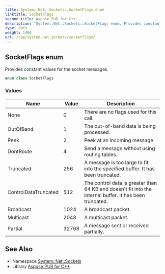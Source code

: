 ```yaml
---
title: System::Net::Sockets::SocketFlags enum
linktitle: SocketFlags
second_title: Aspose.PUB for C++
description: 'System::Net::Sockets::SocketFlags enum. Provides constant values for the socket messages in C++.'
type: docs
weight: 1400
url: /cpp/system.net.sockets/socketflags/
---
```

## SocketFlags enum


Provides constant values for the socket messages.

```cpp
enum class SocketFlags
```

### Values

| Name | Value | Description |
| --- | --- | --- |
| None | 0 | There are no flags used for this call. |
| OutOfBand | 1 | The out-of-band data is being processed. |
| Peek | 2 | Peek at an incoming message. |
| DontRoute | 4 | Send a message without using routing tables. |
| Truncated | 256 | A message is too large to fit into the specified buffer. It has been truncated. |
| ControlDataTruncated | 512 | The control data is greater than 64 KB and doesn't fit into the internal buffer. It has been truncated. |
| Broadcast | 1024 | A broadcast packet. |
| Multicast | 2048 | A multicast packet. |
| Partial | 32768 | A message sent or received partially. |

## See Also

* Namespace [System::Net::Sockets](../)
* Library [Aspose.PUB for C++](../../)
